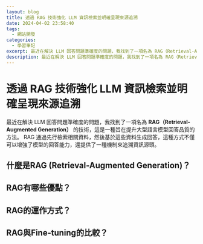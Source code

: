 ```yaml
---
layout: blog
title: 透過 RAG 技術強化 LLM 資訊檢索並明確呈現來源追溯
date: 2024-04-02 23:58:40
tags:
  - 網站開發
categories:
  - 學習筆記
excerpt: 最近在解決 LLM 回答問題準確度的問題，我找到了一項名為 RAG（Retrieval-Augmented Generation）的技術，這是一種旨在提升大型語言模型回答品質的方法。 RAG 通過先行檢索相關資料，然後基於這些資料生成回答，這種方式不僅可以增強了模型的回答能力，還提供了一種機制來追溯資訊源頭。
description: 最近在解決 LLM 回答問題準確度的問題，我找到了一項名為 RAG（Retrieval-Augmented Generation）的技術，這是一種旨在提升大型語言模型回答品質的方法。 RAG 通過先行檢索相關資料，然後基於這些資料生成回答，這種方式不僅可以增強了模型的回答能力，還提供了一種機制來追溯資訊源頭。
---
```

# 透過 RAG 技術強化 LLM 資訊檢索並明確呈現來源追溯

最近在解決 LLM 回答問題準確度的問題，我找到了一項名為 **RAG（Retrieval-Augmented Generation）** 的技術，這是一種旨在提升大型語言模型回答品質的方法。 RAG 通過先行檢索相關資料，然後基於這些資料生成回答，這種方式不僅可以增強了模型的回答能力，還提供了一種機制來追溯資訊源頭。

## 什麼是RAG (Retrieval-Augmented Generation)？
## RAG有哪些優點？
## RAG的運作方式？
## RAG與Fine-tuning的比較？